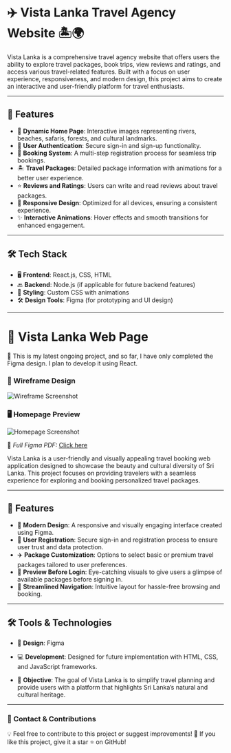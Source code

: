# ✈️ Vista Lanka Travel Agency Website 🏝️🌍

Vista Lanka is a comprehensive travel agency website that offers users the ability to explore travel packages, book trips, view reviews and ratings, and access various travel-related features. Built with a focus on user experience, responsiveness, and modern design, this project aims to create an interactive and user-friendly platform for travel enthusiasts.

---

## 🚀 Features

- 🎨 **Dynamic Home Page**: Interactive images representing rivers, beaches, safaris, forests, and cultural landmarks.
- 🔐 **User Authentication**: Secure sign-in and sign-up functionality.
- 📅 **Booking System**: A multi-step registration process for seamless trip bookings.
- 🏝️ **Travel Packages**: Detailed package information with animations for a better user experience.
- ⭐ **Reviews and Ratings**: Users can write and read reviews about travel packages.
- 📱 **Responsive Design**: Optimized for all devices, ensuring a consistent experience.
- ✨ **Interactive Animations**: Hover effects and smooth transitions for enhanced engagement.

---

## 🛠️ Tech Stack

- 🖥️ **Frontend**: React.js, CSS, HTML
- 🔙 **Backend**: Node.js (if applicable for future backend features)
- 🎨 **Styling**: Custom CSS with animations
- 🛠️ **Design Tools**: Figma (for prototyping and UI design)

---

# 📌 Vista Lanka Web Page

🚧 This is my latest ongoing project, and so far, I have only completed the Figma design. I plan to develop it using React.

### 🎨 Wireframe Design
![Wireframe Screenshot](https://github.com/user-attachments/assets/865f3f09-e5b9-4a4d-b5d2-ebbc7993d2f2)

### 🖥️ Homepage Preview
![Homepage Screenshot](https://github.com/user-attachments/assets/4d6dee07-9857-4225-8a44-546445f6fa5f)

📄 *Full Figma PDF:* [Click here](https://drive.google.com/file/d/1p_Mgy8vgk19slp3qB3FgoFbYNvklk1Tm/view?usp=sharing)

Vista Lanka is a user-friendly and visually appealing travel booking web application designed to showcase the beauty and cultural diversity of Sri Lanka. This project focuses on providing travelers with a seamless experience for exploring and booking personalized travel packages.

---

## 🌟 Features

- 🎨 **Modern Design**: A responsive and visually engaging interface created using Figma.
- 🔐 **User Registration**: Secure sign-in and registration process to ensure user trust and data protection.
- ✈️ **Package Customization**: Options to select basic or premium travel packages tailored to user preferences.
- 👀 **Preview Before Login**: Eye-catching visuals to give users a glimpse of available packages before signing in.
- 🧭 **Streamlined Navigation**: Intuitive layout for hassle-free browsing and booking.

---

## 🛠️ Tools & Technologies

- 🎨 **Design**: Figma

- 💻 **Development**: Designed for future implementation with HTML, CSS, and JavaScript frameworks.

- 🎯 **Objective**: The goal of Vista Lanka is to simplify travel planning and provide users with a platform that highlights Sri Lanka’s natural and cultural heritage.

---

### 📩 Contact & Contributions

💡 Feel free to contribute to this project or suggest improvements!
🌟 If you like this project, give it a star ⭐ on GitHub!

